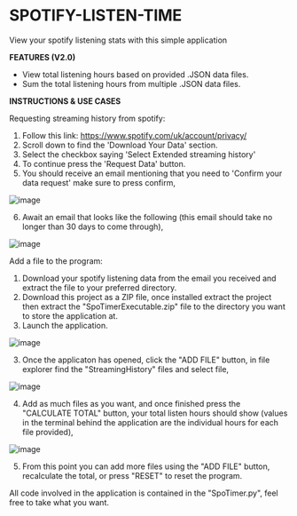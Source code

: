 # SPOTIFY-LISTEN-TIME
 View your spotify listening stats with this simple application

**FEATURES (V2.0)**
- View total listening hours based on provided .JSON data files.
- Sum the total listening hours from multiple .JSON data files. 

**INSTRUCTIONS & USE CASES**

Requesting streaming history from spotify:
 1. Follow this link: https://www.spotify.com/uk/account/privacy/
 2. Scroll down to find the 'Download Your Data' section.
 3. Select the checkbox saying 'Select Extended streaming history'
 4. To continue press the 'Request Data' button.
 5. You should receive an email mentioning that you need to 'Confirm your data request' make sure to press confirm,

![image](https://github.com/AdamC192/Spotify-Listen-Time/assets/112624338/4a8ebefe-dac4-4287-9b25-9834d9939e49)

   
 6. Await an email that looks like the following (this email should take no longer than 30 days to come through),

![image](https://github.com/AdamC192/Spotify-Listen-Time/assets/112624338/74c4dcf6-8e77-4ffc-8520-60f95b214399)



Add a file to the program:
 1. Download your spotify listening data from the email you received and extract the file to your preferred directory.
 2. Download this project as a ZIP file, once installed extract the project then extract the "SpoTimerExecutable.zip" file to the directory you want to store the application at.
 3. Launch the application.

![image](https://github.com/AdamC192/Spotify-Listen-Time/assets/112624338/bbad339e-d1c1-4085-8ed3-d3d52c092ebe)


 3. Once the applicaton has opened, click the "ADD FILE" button, in file explorer find the "StreamingHistory" files and select file,

![image](https://github.com/AdamC192/Spotify-Listen-Time/assets/112624338/8af65e75-e2d8-4f6e-bbff-3f7cc201467a)


 4. Add as much files as you want, and once finished press the "CALCULATE TOTAL" button, your total listen hours should show (values in the terminal behind the application are the individual hours for each file provided),

![image](https://github.com/AdamC192/Spotify-Listen-Time/assets/112624338/080d12b0-7ce6-431f-b8e7-1a1c6b6c246c)


 5. From this point you can add more files using the "ADD FILE" button, recalculate the total, or press "RESET" to reset the program.

All code involved in the application is contained in the "SpoTimer.py", feel free to take what you want.
